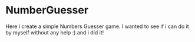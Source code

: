 # NumberGuesser
Here i create a simple Numbers Guesser game. I wanted to see if i can do it by myself without any help :) and i did it!
